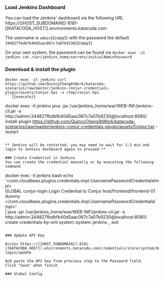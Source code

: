 ### Load Jenkins Dashboard
You can load the Jenkins' dashboard via the following URL https://[[HOST_SUBDOMAIN]]-8181-[[KATACODA_HOST]].environments.katacoda.com

The username is `admin`{{copy}} with the password the default `344827fbdbfb40d5aac067c7a07b9230`{{copy}}

On your own system, the password can be found via `docker exec -it jenkins cat /var/jenkins_home/secrets/initialAdminPassword`

### Download & install the plugin
```
docker exec -it jenkins curl https://github.com/QuincyChengAtWork/katacoda-scenarios/raw/master/jenkins-conjur-credentials-plugin/assets/Conjur.hpi -o /tmp/conjur.hpi
```{{execute}}

```
docker exec -it jenkins java -jar /var/jenkins_home/war/WEB-INF/jenkins-cli.jar -s http://admin:344827fbdbfb40d5aac067c7a07b9230@localhost:8080/ install-plugin https://github.com/QuincyChengAtWork/katacoda-scenarios/raw/master/jenkins-conjur-credentials-plugin/assets/Conjur.hpi -restart
```{{execute}}

** Jenkins will be restarted, you may need to wait for 1-2 min and login to Jenkins dashboard again to proceed **

### Create Credential in Jenkins
You can create the credential manually or by executing the following command 

```
docker exec -it jenkins bash
echo '<com.cloudbees.plugins.credentials.impl.UsernamePasswordCredentialsImpl>                                      
<scope>GLOBAL</scope>
  <id>conjur-login</id>
  <description>Login Credential to Conjur</description>
  <username>host/frontend/frontend-01</username>
  <password>
    dummy
  </password>                                                                                                            
</com.cloudbees.plugins.credentials.impl.UsernamePasswordCredentialsImpl>'\
 | java -jar /var/jenkins_home/war/WEB-INF/jenkins-cli.jar -s http://admin:344827fbdbfb40d5aac067c7a07b9230@localhost:8080/ \
   create-credentials-by-xml system::system::jenkins _
exit
```{{execute}}

### Update API Key

Access https://[[HOST_SUBDOMAIN]]-8181-[[KATACODA_HOST]].environments.katacoda.com/credentials/store/system/domain/_/credential/conjur-login/update

And paste the API key from previous step to the Password field.   Click "Save" when finish

### Global Config
